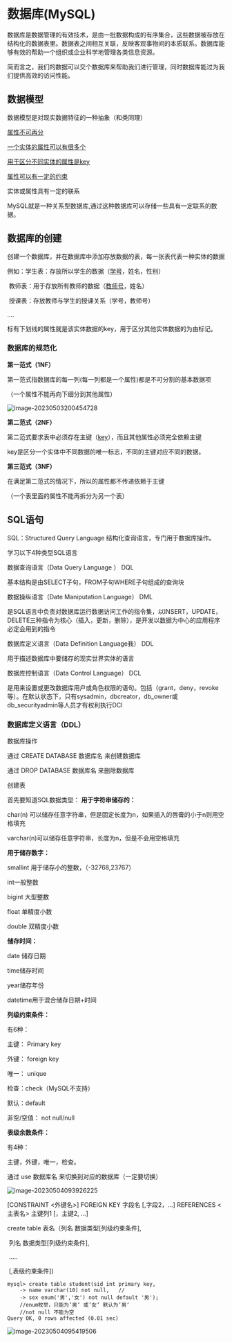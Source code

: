 # 数据库(MySQL)

数据库是数据管理的有效技术，是由一批数据构成的有序集合，这些数据被存放在结构化的数据表里。数据表之间相互关联，反映客观事物间的本质联系。数据库能够有效的帮助一个组织或企业科学地管理各类信息资源。

简而言之，我们的数据可以交个数据库来帮助我们进行管理，同时数据库能过为我们提供高效的访问性能。



## 数据模型

数据模型是对现实数据特征的一种抽象（和类同理）

<u>属性不可再分</u>

<u>一个实体的属性可以有很多个</u>

<u>用于区分不同实体的属性是key</u>

<u>属性可以有一定的约束</u>

实体或属性具有一定的联系

MySQL就是一种关系型数据库,通过这种数据库可以存储一些具有一定联系的数据。

## 数据库的创建

创建一个数据库，并在数据库中添加存放数据的表，每一张表代表一种实体的数据

例如：学生表：存放所以学生的数据（<u>学号</u>，姓名，性别）

​			教师表：用于存放所有教师的数据（<u>教师号</u>，姓名）

​			授课表：存放教师与学生的授课关系（学号，教师号）

....

标有下划线的属性就是该实体数据的key，用于区分其他实体数据的为由标记。



### 数据库的规范化

**第一范式（1NF）**

第一范式指数据库的每一列(每一列都是一个属性)都是不可分割的基本数据项

（一个属性不能再向下细分到其他属性）

![image-20230503200454728](C:\Users\kilok\AppData\Roaming\Typora\typora-user-images\image-20230503200454728.png)

**第二范式（2NF）**

第二范式要求表中必须存在主键（<u>key</u>），而且其他属性必须完全依赖主键

key是区分一个实体中不同数据的唯一标志，不同的主键对应不同的数据。

**第三范式（3NF）**

在满足第二范式的情况下，所以的属性都不传递依赖于主键

（一个表里面的属性不能再拆分为另一个表）

## SQL语句

SQL：Structured Query Language 结构化查询语言，专门用于数据库操作。

学习以下4种类型SQL语言

数据查询语言（Data Query Language ） DQL

基本结构是由SELECT子句，FROM子句WHERE子句组成的查询块

数据操纵语言（Date Maniputation Language） DML

是SQL语言中负责对数据库运行数据访问工作的指令集，以INSERT，UPDATE，DELETE三种指令为核心（插入，更新，删除），是开发以数据为中心的应用程序必定会用到的指令

数据库定义语言（Data Definition Language我） DDL

用于描述数据库中要储存的现实世界实体的语言

数据库控制语言（Data Control Language） DCL

是用来设置或更改数据库用户或角色权限的语句。包括（grant，deny，revoke等）。在默认状态下，只有sysadmin，dbcreator，db_owner或db_securityadmin等人员才有权利执行DCl

### 数据库定义语言（DDL）

数据库操作

通过 CREATE DATABASE 数据库名 来创建数据库

通过 DROP DATABASE 数据库名 来删除数据库

创建表

首先要知道SQL数据类型：
**用于字符串储存的：**

char(n) 可以储存任意字符串，但是固定长度为n，如果插入的唇膏的小于n则用空格填充

varchar(n)可以储存任意字符串，长度为n，但是不会用空格填充

**用于储存数字：**

smallint 用于储存小的整数，（-32768,23767）

int一般整数 

bigint 大型整数

float 单精度小数

double 双精度小数

**储存时间：**

date 储存日期

time储存时间

year储存年份

datetime用于混合储存日期+时间

**列级约束条件：**

有6种：

主键： Primary key

外键： foreign key

唯一： unique

检查：check（MySQL不支持）

默认：default

非空/空值： not null/null

**表级余数条件：**

有4种：

主键，外键，唯一，检查。



通过 use 数据库名 来切换到对应的数据库（一定要切换）

![image-20230504093926225](C:\Users\kilok\AppData\Roaming\Typora\typora-user-images\image-20230504093926225.png)

[CONSTRAINT <外键名>] FOREIGN KEY 字段名 [,字段2，...] REFERENCES <主表名> 主键列1 [，主键2, ...]

create table   表名（列名 数据类型[列级约束条件],

​										列名 数据类型[列级约束条件],

​										.....

​										[,表级约束条件])



```mysql
mysql> create table student(sid int primary key,
    -> name varchar(10) not null,   //
    -> sex enum('男','女') not null default '男'); 
    //enum枚举，只能为’男‘ 或’女‘ 默认为’男‘
    //not null 不能为空
Query OK, 0 rows affected (0.01 sec)
```

![image-20230504095419506](C:\Users\kilok\AppData\Roaming\Typora\typora-user-images\image-20230504095419506.png)

